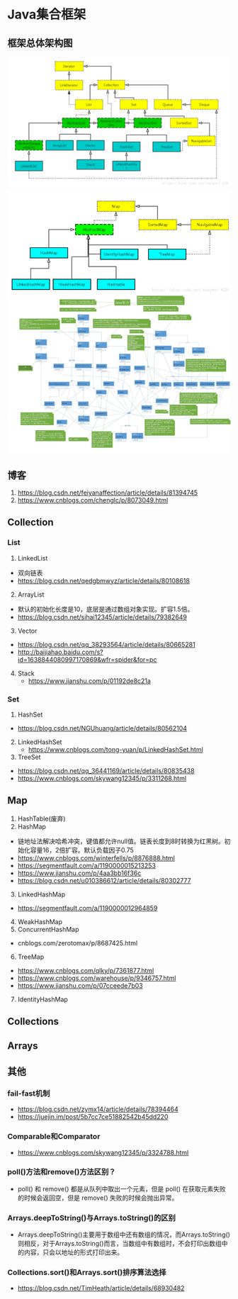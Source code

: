 # Java集合框架
## 框架总体架构图
![Collection](./pic/Collection.png)
![Map](./pic/Map.png)
![BigCollection](./pic/BigCollection.jpg)
## 博客
1. https://blog.csdn.net/feiyanaffection/article/details/81394745
2. https://www.cnblogs.com/chenglc/p/8073049.html
## Collection
### List
1. LinkedList
  - 双向链表
  - https://blog.csdn.net/qedgbmwyz/article/details/80108618
2. ArrayList
  - 默认的初始化长度是10，底层是通过数组对象实现。扩容1.5倍。
  - https://blog.csdn.net/sihai12345/article/details/79382649
3. Vector
  - https://blog.csdn.net/qq_38293564/article/details/80665281
  - http://baijiahao.baidu.com/s?id=1638844080997170869&wfr=spider&for=pc
4. Stack
	- https://www.jianshu.com/p/01192de8c21a
### Set
1. HashSet
  - https://blog.csdn.net/NGUhuang/article/details/80562104
2. LinkedHashSet
	- https://www.cnblogs.com/tong-yuan/p/LinkedHashSet.html
3. TreeSet
  - https://blog.csdn.net/qq_36441169/article/details/80835438
  - https://www.cnblogs.com/skywang12345/p/3311268.html
## Map
1. HashTable(废弃)
2. HashMap
  - 链地址法解决哈希冲突，键值都允许null值。链表长度到8时转换为红黑树。初始化容量16，2倍扩容。默认负载因子0.75
  - https://www.cnblogs.com/winterfells/p/8876888.html
  - https://segmentfault.com/a/1190000015213253
  - https://www.jianshu.com/p/4aa3bb16f36c
  - https://blog.csdn.net/u010386612/article/details/80302777
3. LinkedHashMap
  - https://segmentfault.com/a/1190000012964859
4. WeakHashMap
5. ConcurrentHashMap
  - cnblogs.com/zerotomax/p/8687425.html
6. TreeMap
  - https://www.cnblogs.com/qlky/p/7361877.html
  - https://www.cnblogs.com/warehouse/p/9346757.html
  - https://www.jianshu.com/p/07cceede7b03
7. IdentityHashMap
## Collections
## Arrays
## 其他
### fail-fast机制
  - https://blog.csdn.net/zymx14/article/details/78394464
  - https://juejin.im/post/5b7cc7ce51882542b45dd220
### Comparable和Comparator
  - https://www.cnblogs.com/skywang12345/p/3324788.html
### poll()方法和remove()方法区别？
  - poll() 和 remove() 都是从队列中取出一个元素，但是 poll() 在获取元素失败的时候会返回空，但是 remove() 失败的时候会抛出异常。
### Arrays.deepToString()与Arrays.toString()的区别
  - Arrays.deepToString()主要用于数组中还有数组的情况，而Arrays.toString()则相反，对于Arrays.toString()而言，当数组中有数组时，不会打印出数组中的内容，只会以地址的形式打印出来。
### Collections.sort()和Arrays.sort()排序算法选择
  - https://blog.csdn.net/TimHeath/article/details/68930482
